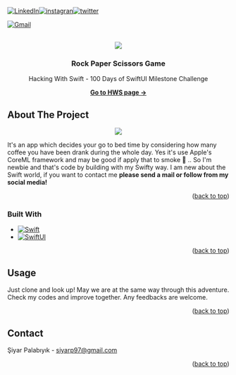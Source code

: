 <!-- Improved compatibility of back to top link: See: https://github.com/othneildrew/Best-README-Template/pull/73 -->
<a id="readme-top"></a>
<!--
*** Thanks for checking out the Best-README-Template. If you have a suggestion
*** that would make this better, please fork the repo and create a pull request
*** or simply open an issue with the tag "enhancement".
*** Don't forget to give the project a star!
*** Thanks again! Now go create something AMAZING! :D
-->



<!-- PROJECT SHIELDS -->
<!--
*** I'm using markdown "reference style" links for readability.
*** Reference links are enclosed in brackets [ ] instead of parentheses ( ).
*** See the bottom of this document for the declaration of the reference variables
*** for contributors-url, forks-url, etc. This is an optional, concise syntax you may use.
*** https://www.markdownguide.org/basic-syntax/#reference-style-links
-->






[![LinkedIn][linkedin-shield]][linkedin-url][![instagran][instagram-shield]][instagram-url][![twitter][twitter-shield]][twitter-url]
 
[![Gmail][Gmail-shield]](mailto:siyarp97@gmail.com)


<!-- PROJECT LOGO -->
<br />
<div align="center">
<img src="https://www.hackingwithswift.com/img/100/swiftui/28.jpg">
<h3 align="center">Rock Paper Scissors Game</h3>
 <p align="center">
    Hacking With Swift - 100 Days of SwiftUI Milestone Challenge
 </p>
    <a href="https://www.hackingwithswift.com/100/swiftui/28"><strong>Go to HWS page -></strong></a>
</div>







<!-- ABOUT THE PROJECT -->
## About The Project


<p align = "center">
 <img src="https://media0.giphy.com/media/v1.Y2lkPTc5MGI3NjExZXM5aHVnb29maXlrN3JpZW1lZDY4OGp2dGo4Y2JnM2NpMnBrcDcycyZlcD12MV9pbnRlcm5hbF9naWZfYnlfaWQmY3Q9Zw/VCl5Lo7dIsSFv9kHHh/giphy.gif">


</p>

<p>
It's an app which decides your go to bed time by considering how many coffee you have been drank during the whole day. Yes it's use Apple's CoreML framework and may be good if apply that to smoke 🚬 ..
So I'm newbie and that's code by building with my Swifty way.
I am new about the Swift world, if you want to contact me <strong>please send a mail or follow from my social media!</strong>
</p>
<p align="right">(<a href="#readme-top">back to top</a>)</p>



### Built With

* [![Swift][Swift]][Swift-url]
* [![SwiftUI][SwiftUI]][SwiftUI-url]

<p align="right">(<a href="#readme-top">back to top</a>)</p>


<!-- USAGE EXAMPLES -->
## Usage
Just clone and look up!
May we are at the same way through this adventure. Check my codes and improve together. Any feedbacks are welcome.
<p align="right">(<a href="#readme-top">back to top</a>)</p>

<!-- CONTACT -->
## Contact

Şiyar Palabıyık - siyarp97@gmail.com

<p align="right">(<a href="#readme-top">back to top</a>)</p>

<!-- MARKDOWN LINKS & IMAGES -->
<!-- https://www.markdownguide.org/basic-syntax/#reference-style-links -->
[Gmail-shield]: https://img.shields.io/badge/Send-grey?style=for-the-badge&logo=gmail&&logoColor=red

[linkedin-shield]: https://img.shields.io/badge/Follow-blue?style=for-the-badge&logo=linkedin&&logoColor=fff
[linkedin-url]: https://www.linkedin.com/in/siyarpalabiyik/
[twitter-shield]:https://img.shields.io/badge/Follow-black?style=for-the-badge&logo=x&&logoColor=fff
[twitter-url]: https://x.com/siyarpalabiyik
[instagram-shield]:https://img.shields.io/badge/Follow-red?style=for-the-badge&logo=instagram&&logoColor=fff
[instagram-url]: https://www.instagram.com/siyarpalabiyikk/
[product-screenshot]: https://media0.giphy.com/media/v1.Y2lkPTc5MGI3NjExZXM5aHVnb29maXlrN3JpZW1lZDY4OGp2dGo4Y2JnM2NpMnBrcDcycyZlcD12MV9pbnRlcm5hbF9naWZfYnlfaWQmY3Q9Zw/VCl5Lo7dIsSFv9kHHh/giphy.gif
[Swift]: https://img.shields.io/badge/Swift-orange?style=for-the-badge&logo=swift&&logoColor=fff
[Swift-url]: https://www.apple.com/tr/swift/
[SwiftUI]: https://img.shields.io/badge/Swift%20UI-blue?style=for-the-badge&logo=swift&&logoColor=fff
[SwiftUI-url]: https://developer.apple.com/xcode/swiftui/
